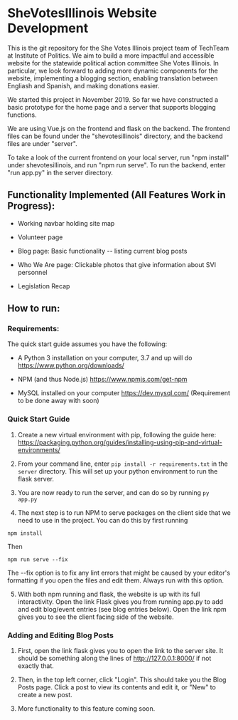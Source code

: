 # SheVotesIllinois Website Development

This is the git repository for the She Votes Illinois project team of TechTeam at Institute of Politics. We aim to build a more impactful and accessible website for the statewide political action committee She Votes Illinois. In particular, we look forward to adding more dynamic components for the website, implementing a blogging section, enabling translation between Engliash and Spanish, and making donations easier.

We started this project in November 2019. So far we have constructed a basic prototype for the home page and a server that supports blogging functions.

We are using Vue.js on the frontend and flask on the backend. The frontend files can be found under the "shevotesillinois" directory, and the backend files are under "server".

To take a look of the current frontend on your local server, run "npm install" under shevotesillinois, and run "npm run serve". To run the backend, enter "run app.py" in the server directory.


## Functionality Implemented (All Features Work in Progress):

* Working navbar holding site map

* Volunteer page

* Blog page: Basic functionality -- listing current blog posts

* Who We Are page: Clickable photos that give information about SVI personnel

* Legislation Recap


## How to run:

### Requirements:

The quick start guide assumes you have the following:

* A Python 3 installation on your computer, 3.7 and up will do https://www.python.org/downloads/

* NPM (and thus Node.js) https://www.npmjs.com/get-npm

* MySQL installed on your computer https://dev.mysql.com/ (Requirement to be done away with soon)


### Quick Start Guide

1) Create a new virtual environment with pip, following the guide here: https://packaging.python.org/guides/installing-using-pip-and-virtual-environments/

2) From your command line, enter `pip install -r requirements.txt` in the `server` directory. This will set up your python environment to run the flask server.

3) You are now ready to run the server, and can do so by running `py app.py`

4) The next step is to run NPM to serve packages on the client side that we need to use in the project. You can do this by first running 

`npm install`

Then

`npm run serve --fix`

The --fix option is to fix any lint errors that might be caused by your editor's formatting if you open the files and edit them. Always run with this option.


5. With both npm running and flask, the website is up with its full interactivity. Open the link Flask gives you from running app.py to add and edit blog/event entries (see blog entries below). Open the link npm gives you to see the client facing side of the website. 


### Adding and Editing Blog Posts 

1) First, open the link flask gives you to open the link to the server site. It should be something along the lines of http://127.0.0.1:8000/ if not exactly that. 

2) Then, in the top left corner, click "Login". This should take you the Blog Posts page. Click a post to view its contents and edit it, or "New" to create a new post.

3) More functionality to this feature coming soon.





